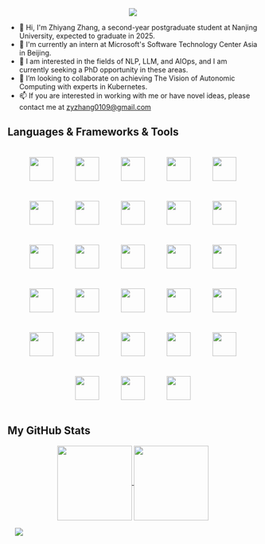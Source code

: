 <link rel="stylesheet" type='text/css' href="https://cdn.jsdelivr.net/gh/devicons/devicon@latest/devicon.min.css" />
          
<div align="center">
    <img src="https://readme-typing-svg.demolab.com?font=Permanent+Marker&size=48&duration=5000&pause=1000&center=true&vCenter=true&random=true&width=500&height=90&lines=Hi+There!%F0%9F%91%8B;I'm+Zhiyang+Zhang!"/>
</div>

<!-- <div style="text-align: center">
  <a href="https://github.com/eta-zhang/ACV-LLM">
    <img align="center" src="https://github-readme-stats.vercel.app/api/pin/?username=eta-zhang&repo=ACV-LLM" />
  </a>
  <a href="https://github.com/eta-zhang/ACV-LLM">
    <img align="center" src="https://github-readme-stats.vercel.app/api/pin/?username=eta-zhang&repo=ACV-LLM" />
  </a>
</div> -->
<!-- <p align="center" style="margin: 10px">
  <a href="https://github.com/eta-zhang?tab=repositories&sort=stargazers">
    <img alt="total stars" title="Total stars on GitHub" src="https://custom-icon-badges.demolab.com/github/stars/eta-zhang?color=559200c&style=for-the-badge&labelColor=488207&logo=star"/></a>
  <a href="https://github.com/eta-zhang?tab=followers">
    <img alt="followers" title="Follow me on Github" src="https://custom-icon-badges.demolab.com/github/followers/eta-zhang?color=2320ad3&labelColor=1155ba&style=for-the-badge&logo=person-add&label=Follow&logoColor=white"/></a>
  <a href="https://github.com/eta-zhang/Simple-View-Counter">
    <img alt="views" title="GitHub profile views" src="https://freshidea.com/jonah/app/eta-zhang-profile-views"/></a>
</p> -->
- 👋 Hi, I'm Zhiyang Zhang, a second-year postgraduate student at Nanjing University, expected to graduate in 2025. </br>
- 👀 I'm currently an intern at Microsoft's Software Technology Center Asia in Beijing. </br>
- 🌱 I am interested in the fields of NLP, LLM, and AIOps, and I am currently seeking a PhD opportunity in these areas. </br>
- 💞️ I’m looking to collaborate on achieving The Vision of Autonomic Computing with experts in Kubernetes. </br>
- 📫 If you are interested in working with me or have novel ideas, please contact me at zyzhang0109@gmail.com </br>

## Languages & Frameworks & Tools

<p align="center">
    <img height="48" src="https://cdn.jsdelivr.net/gh/devicons/devicon@latest/icons/cplusplus/cplusplus-original.svg"  style="margin: 20px">
    <img height="48" src="https://cdn.jsdelivr.net/gh/devicons/devicon@latest/icons/python/python-original.svg" style="margin: 20px">
    <img height="48" src="https://cdn.jsdelivr.net/gh/devicons/devicon@latest/icons/java/java-original.svg" style="margin: 20px">
    <img height="48" src="https://cdn.jsdelivr.net/gh/devicons/devicon@latest/icons/bash/bash-original.svg" style="margin: 20px">
    <img height="48" src="https://cdn.jsdelivr.net/gh/devicons/devicon@latest/icons/linux/linux-original.svg" style="margin: 20px">
    <img height="48" src="https://cdn.jsdelivr.net/gh/devicons/devicon@latest/icons/centos/centos-original.svg"  style="margin: 20px">
    <img height="48" src="https://cdn.jsdelivr.net/gh/devicons/devicon@latest/icons/archlinux/archlinux-original.svg" style="margin: 20px">
    <img height="48" src="https://cdn.jsdelivr.net/gh/devicons/devicon@latest/icons/ubuntu/ubuntu-original.svg" style="margin: 20px">
    <img height="48" src="https://cdn.jsdelivr.net/gh/devicons/devicon@latest/icons/vscode/vscode-original.svg" style="margin: 20px">
    <img height="48" src="https://cdn.jsdelivr.net/gh/devicons/devicon@latest/icons/pycharm/pycharm-original.svg" style="margin: 20px">
    <img height="48" src="https://cdn.jsdelivr.net/gh/devicons/devicon@latest/icons/intellij/intellij-original.svg" style="margin: 20px">
    <img height="48" src="https://cdn.jsdelivr.net/gh/devicons/devicon@latest/icons/jupyter/jupyter-original.svg" style="margin: 20px">
    <img height="48" src="https://cdn.jsdelivr.net/gh/devicons/devicon@latest/icons/pytorch/pytorch-original.svg" style="margin: 20px">
    <img height="48" src="https://cdn.jsdelivr.net/gh/devicons/devicon@latest/icons/anaconda/anaconda-original.svg"  style="margin: 20px">
    <img height="48" src="https://cdn.jsdelivr.net/gh/devicons/devicon@latest/icons/numpy/numpy-original.svg" style="margin: 20px">
    <img height="48" src="https://cdn.jsdelivr.net/gh/devicons/devicon@latest/icons/pandas/pandas-original.svg" style="margin: 20px">
    <!-- <img height="48" src="https://cdn.jsdelivr.net/gh/devicons/devicon@latest/icons/azure/azure-original.svg" style="margin: 20px"> -->
    <img height="48" src="https://cdn.jsdelivr.net/gh/devicons/devicon@latest/icons/docker/docker-original.svg" style="margin: 20px">
    <!-- <img height="48" src="https://cdn.jsdelivr.net/gh/devicons/devicon@latest/icons/fastapi/fastapi-original.svg" style="margin: 20px"> -->
    <img height="48" src="https://cdn.jsdelivr.net/gh/devicons/devicon@latest/icons/git/git-original.svg" style="margin: 20px">
    <img height="48" src="https://cdn.jsdelivr.net/gh/devicons/devicon@latest/icons/github/github-original.svg" style="margin: 20px">
    <img height="48" src="https://cdn.jsdelivr.net/gh/devicons/devicon@latest/icons/grafana/grafana-original.svg" style="margin: 20px">
    <img height="48" src="https://cdn.jsdelivr.net/gh/devicons/devicon@latest/icons/helm/helm-original.svg" style="margin: 20px">
    <!-- <img height="48" src="https://cdn.jsdelivr.net/gh/devicons/devicon@latest/icons/jetbrains/jetbrains-original.svg" style="margin: 20px"> -->
    <img height="48" src="https://cdn.jsdelivr.net/gh/devicons/devicon@latest/icons/kubernetes/kubernetes-original.svg" style="margin: 20px">
    <!-- <img height="48" src="https://cdn.jsdelivr.net/gh/devicons/devicon@latest/icons/linkedin/linkedin-original.svg" style="margin: 20px"> -->
    <!-- <img height="48" src="https://cdn.jsdelivr.net/gh/devicons/devicon@latest/icons/matplotlib/matplotlib-original.svg" style="margin: 20px"> -->
    <!-- <img height="48" src="https://cdn.jsdelivr.net/gh/devicons/devicon@latest/icons/markdown/markdown-original.svg" style="margin: 20px"> -->
    <!-- <img height="48" src="https://cdn.jsdelivr.net/gh/devicons/devicon@latest/icons/mysql/mysql-original.svg" style="margin: 20px"> -->
    <img height="48" src="https://cdn.jsdelivr.net/gh/devicons/devicon@latest/icons/prometheus/prometheus-original.svg" style="margin: 20px">
    <img height="48" src="https://cdn.jsdelivr.net/gh/devicons/devicon@latest/icons/pypi/pypi-original.svg" style="margin: 20px">
    <img height="48" src="https://cdn.jsdelivr.net/gh/devicons/devicon@latest/icons/rabbitmq/rabbitmq-original.svg" style="margin: 20px">
    <!-- <img height="48" src="https://cdn.jsdelivr.net/gh/devicons/devicon@latest/icons/selenium/selenium-original.svg" style="margin: 20px"> -->
    <img height="48" src="https://cdn.jsdelivr.net/gh/devicons/devicon@latest/icons/stackoverflow/stackoverflow-original.svg" style="margin: 20px">
    <img height="48" src="https://cdn.jsdelivr.net/gh/devicons/devicon@latest/icons/streamlit/streamlit-original.svg" style="margin: 20px">
    <img height="48" src="https://cdn.jsdelivr.net/gh/devicons/devicon@latest/icons/kaggle/kaggle-original.svg" style="margin: 20px">
</p>

## My GitHub Stats

<p align="center">
  <a href="https://github.com/anuraghazra/github-readme-stats">
    <img height=150 align="center" src="https://github-readme-stats.vercel.app/api?username=eta-zhang&show_icons=true&theme=transparent" />
  </a>
  <a href="https://github.com/anuraghazra/convoychat">
    <img height=150 align="center" src="https://github-readme-stats.vercel.app/api/top-langs/?username=eta-zhang&layout=compact" />
  </a>
</p>

<div style="margin: 15px">
  <img src="https://github-readme-activity-graph.vercel.app/graph?username=eta-zhang&bg_color=ffffff&color=5b7288&line=9dc2de&point=828fa2&area=true&area_color=badbe9&days=21&hide_border=true&height=350&radius=120"/>
</div>
<!---
eta-zhang/eta-zhang is a ✨ special ✨ repository because its `README.md` (this file) appears on your GitHub profile.
You can click the Preview link to take a look at your changes.
--->
